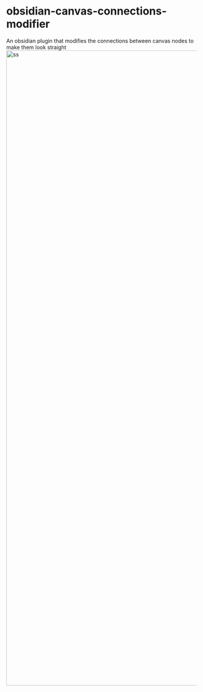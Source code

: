 # obsidian-canvas-connections-modifier
An obsidian plugin that modifies the connections between canvas nodes to make them look straight
<img width="1677" alt="ss" src="https://github.com/FireEdi/obsidian-canvas-connections-modifier/assets/38875843/d92edfb5-1996-429c-86ed-d9ad10a79539">
